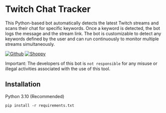 # Twitch Chat Tracker

This Python-based bot automatically detects the latest Twitch streams and scans their chat for specific keywords. Once a keyword is detected, the bot logs the message and the stream link. The bot is customizable to detect any keywords defined by the user and can run continuously to monitor multiple streams simultaneously.

[![Github](https://img.shields.io/badge/Github-MrSniFo-blue.svg)](https://github.com/MrSniFo)
[![Shoppy](https://img.shields.io/badge/Shoppy-SniFo-blue.svg)](https://shoppy.gg/@snifo)

Important: The developers of this bot is `not responsible` for any misuse or illegal activities associated with the use of this tool.
         
## Installation
Python 3.10 (Recommended)

```shell
pip install -r requirements.txt
```
